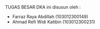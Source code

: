 TUGAS BESAR DKA ini disusun oleh :

- Farraz Raya Abdillah (103012300149)
- Ahmad Refi Widi Katibin (103012300231)

